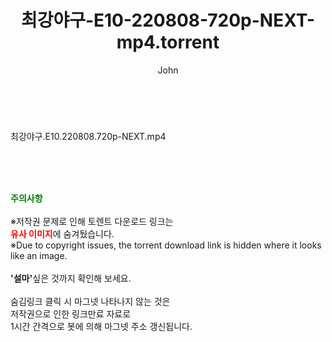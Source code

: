 ﻿---
layout: post
title:  "최강야구-E10-220808-720p-NEXT-mp4.torrent"
author: John
categories: [ 방송/음악 ]
tags: [  ]
image:  
description: "최강야구-E10-220808-720p-NEXT-mp4 torrent 정보 공유"
toc: true
toc_sticky: true
---

<br>
<div class="view-img">
<a class="view_image" href="https://torrentmobile60.com/bbs/view_image.php?fn=%2Fdata%2Ffile%2Fmusic%2F3735182707_ucanmVzi_57b44471aec270a9fb02fe33e3ad56d79605cf64.jpg" target="_blank"><img alt="" class="img-tag" content="https://torrentmobile60.com/data/file/music/3735182707_ucanmVzi_57b44471aec270a9fb02fe33e3ad56d79605cf64.jpg" itemprop="image" src="https://torrentmobile60.com/data/file/music/3735182707_ucanmVzi_57b44471aec270a9fb02fe33e3ad56d79605cf64.jpg"/></a></div><div class="view-content" itemprop="description">
<p>최강야구.E10.220808.720p-NEXT.mp4<br/></p> </div>
    
<br><br><br>
<p data-ke-size="size16"><b><span style="color: green;">주의사항</span></b><br /><br />※저작권 문제로 인해 토렌트 다운로드 링크는<br /><b><span style="color: red;">유사 이미지</span></b>에 숨겨뒀습니다.<br />※Due to copyright issues, the torrent download link is hidden where it looks like an image.<br /><br /><b>'설마'</b>싶은 것까지 확인해 보세요.<br /><br />숨김링크 클릭 시 마그넷 나타나지 않는 것은<br />저작권으로 인한 링크만료 자료로<br />1시간 간격으로 봇에 의해 마그넷 주소 갱신됩니다.</p>
